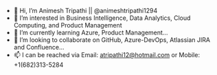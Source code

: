 - 👋 Hi, I’m Animesh Tripathi || @animeshtripathi1294
- 👀 I’m interested in Business Intelligence, Data Analytics, Cloud Computing, and Product Management
- 🌱 I’m currently learning Azure, Product Management...
- 💞️ I’m looking to collaborate on GitHub, Azure-DevOps, Atlassian JIRA and Confluence...
- 📫 I can be reached via Email: atripathi12@hotmail.com or Mobile: +1(682)313-5284

<!---
animeshtripathi1294/animeshtripathi1294 is a ✨ special ✨ repository because its `README.md` (this file) appears on your GitHub profile.
You can click the Preview link to take a look at your changes.
--->
